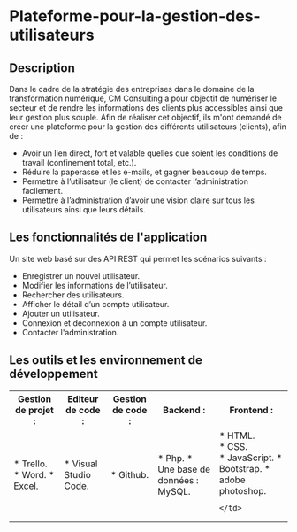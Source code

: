 # Plateforme-pour-la-gestion-des-utilisateurs
## Description 
Dans le cadre de la stratégie des entreprises dans le domaine de la transformation numérique, CM Consulting a pour objectif de numériser le secteur et de rendre les informations des clients plus accessibles ainsi que leur gestion plus souple. Afin de réaliser cet objectif, ils m'ont demandé de créer une plateforme pour la gestion des différents utilisateurs (clients), afin de :
* Avoir un lien direct, fort et valable quelles que soient les conditions de travail (confinement total, etc.).
* Réduire la paperasse et les e-mails, et gagner beaucoup de temps.
* Permettre à l’utilisateur (le client) de contacter l’administration facilement.
* Permettre à l’administration d’avoir une vision claire sur tous les utilisateurs ainsi que leurs détails.

## Les fonctionnalités de l'application 
Un site web basé sur des API REST qui permet les scénarios suivants :
*	Enregistrer un nouvel utilisateur.
*	Modifier les informations de l’utilisateur.
*	Rechercher des utilisateurs.
*	Afficher le détail d’un compte utilisateur.
*	Ajouter un utilisateur.
*	Connexion et déconnexion à un compte utilisateur.
*	Contacter l'administration.

## Les outils et les environnement de développement
<table align="center">
  <tr>
  	<th>
		 Gestion de projet :
	</th>
 	<th>
		Editeur de code :
	</th>
	<th>
		 Gestion de code :
	</th>
	<th>
		Backend :
	</th> 
	<th>
		Frontend :
	</th>
  </tr>
  <tr>
  	<td>
		* Trello.
     		* Word.
     		* Excel.
	</td>
 	<td>
		* Visual Studio Code.
	</td>
 	<td>
		* Github.
	</td>
 	<td>
		* Php.
    		* Une base de données : MySQL.
	</td>
	<td>
 			* HTML. <br>
    		 	* CSS.  <br>
       		 	* JavaScript.
	  	 	* Bootstrap.
     		 	* adobe photoshop.
		
	</td>
  </tr>
</table>
   
